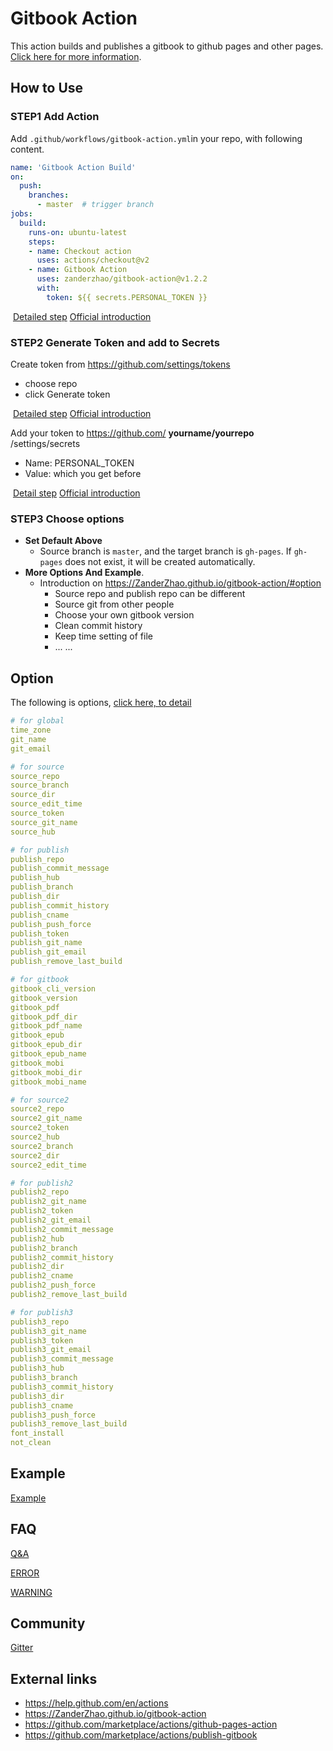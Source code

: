# Gitbook Action

This action builds and publishes a gitbook to github pages and other pages. [Click here for more information](https://ZanderZhao.github.io/gitbook-action). 

## How to Use

### **STEP1** Add Action

 Add `.github/workflows/gitbook-action.yml`in your repo, with  following content.

```yml
name: 'Gitbook Action Build'
on:
  push:
    branches:
      - master  # trigger branch
jobs:
  build:
    runs-on: ubuntu-latest
    steps:
    - name: Checkout action
      uses: actions/checkout@v2
    - name: Gitbook Action
      uses: zanderzhao/gitbook-action@v1.2.2
      with:
        token: ${{ secrets.PERSONAL_TOKEN }}
```

​    [Detailed step](https://zanderzhao.github.io/gitbook-action/how-to-use.html#addaction)    [Official introduction](https://help.github.com/cn/actions/getting-started-with-github-actions/starting-with-preconfigured-workflow-templates)

### **STEP2**  Generate Token and add to Secrets

Create token from https://github.com/settings/tokens

+ choose repo
+ click Generate token

​       [Detailed step](https://zanderzhao.github.io/gitbook-action/how-to-use.html#createtoken)    [Official introduction](https://help.github.com/en/github/authenticating-to-github/creating-a-personal-access-token-for-the-command-line#creating-a-token)

Add your token to https://github.com/ **yourname/yourrepo** /settings/secrets

+ Name: PERSONAL_TOKEN
+ Value: which you get before

​       [Detail step](https://zanderzhao.github.io/gitbook-action/how-to-use.html#addtoken)    [Official introduction](https://help.github.com/en/actions/automating-your-workflow-with-github-actions/creating-and-using-encrypted-secrets#creating-encrypted-secrets)


### **STEP3** Choose options

+ **Set Default Above** 
  + Source branch is `master`, and the target branch is `gh-pages`. If `gh-pages` does not exist, it will be created automatically.
+ **More Options And Example**.
  + Introduction  on  <https://ZanderZhao.github.io/gitbook-action/#option>
    + Source repo and publish repo can be different
    + Source git from other people
    + Choose your own gitbook version
    + Clean commit history
    + Keep time setting of file
    + ... ...

## Option

The following is options, [click here, to detail](https://ZanderZhao.github.io/gitbook-action/#option)

```yml
# for global
time_zone
git_name
git_email

# for source
source_repo
source_branch
source_dir
source_edit_time
source_token
source_git_name
source_hub

# for publish
publish_repo
publish_commit_message
publish_hub
publish_branch
publish_dir
publish_commit_history
publish_cname
publish_push_force
publish_token
publish_git_name
publish_git_email
publish_remove_last_build

# for gitbook
gitbook_cli_version
gitbook_version
gitbook_pdf
gitbook_pdf_dir
gitbook_pdf_name
gitbook_epub
gitbook_epub_dir
gitbook_epub_name
gitbook_mobi
gitbook_mobi_dir
gitbook_mobi_name

# for source2
source2_repo
source2_git_name
source2_token
source2_hub
source2_branch
source2_dir
source2_edit_time

# for publish2
publish2_repo
publish2_git_name
publish2_token
publish2_git_email
publish2_commit_message
publish2_hub
publish2_branch
publish2_commit_history
publish2_dir
publish2_cname
publish2_push_force
publish2_remove_last_build

# for publish3
publish3_repo
publish3_git_name
publish3_token
publish3_git_email
publish3_commit_message
publish3_hub
publish3_branch
publish3_commit_history
publish3_dir
publish3_cname
publish3_push_force
publish3_remove_last_build
font_install
not_clean
```



## Example

[Example](https://ZanderZhao.github.io/gitbook-action/#example)



## FAQ

[Q&A](https://zanderzhao.github.io/gitbook-action#faq)

[ERROR](https://zanderzhao.github.io/gitbook-action/error.html)

[WARNING](https://zanderzhao.github.io/gitbook-action/warning.html)



## Community

[Gitter](https://gitter.im/Gitbook-Action/community)



## External links

+ <https://help.github.com/en/actions>
+ <https://ZanderZhao.github.io/gitbook-action>
+ <https://github.com/marketplace/actions/github-pages-action>
+ <https://github.com/marketplace/actions/publish-gitbook>